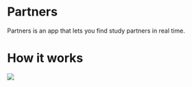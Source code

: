 # Partners
Partners is an app that lets you find study partners in real time.

# How it works
![]({{site.baseurl}}/https://raw.githubusercontent.com/jennylia/partner/master/pictures/Home.png)
